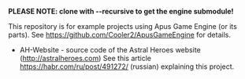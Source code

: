 **PLEASE NOTE: clone with --recursive to get the engine submodule!**

This repository is for example projects using Apus Game Engine (or its parts). 
See https://github.com/Cooler2/ApusGameEngine for details.

* AH-Website - source code of the Astral Heroes website (http://astralheroes.com)
  See this article https://habr.com/ru/post/491272/ (russian) explaining this project.
